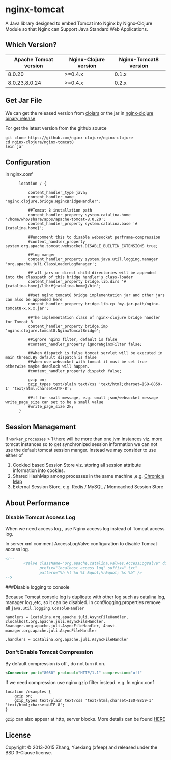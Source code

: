 # nginx-tomcat

A Java library designed to embed Tomcat into Nginx by Nignx-Clojure Module so that Nginx can  Support Java Standard Web Applications.

## Which Version?

Apache Tomcat version | Nginx-Clojure version|Nginx-Tomcat8 version
------------ | -------------|-------------
8.0.20 | >=0.4.x|0.1.x
8.0.23,8.0.24 | >=0.4.x|0.2.x

## Get Jar File

We can get the released version from [clojars](https://clojars.org/nginx-clojure/nginx-tomcat8) or 
the jar in [nginx-clojure binary release](https://sourceforge.net/projects/nginx-clojure/files/) 

For get the latest version from the github source

```shell
git clone https://github.com/nginx-clojure/nginx-clojure
cd nginx-clojure/nginx-tomcat8
lein jar
```
## Configuration

in nginx.conf

```nginx
      location / {
      
          content_handler_type java;
          content_handler_name 'nginx.clojure.bridge.NginxBridgeHandler';
          
          ##Tomcat 8 installation path
          content_handler_property system.catalina.home '/home/who/share/apps/apache-tomcat-8.0.20';
          content_handler_property system.catalina.base '#{catalina.home}';
          
          ##uncomment this to disable websocket perframe-compression
          #content_handler_property system.org.apache.tomcat.websocket.DISABLE_BUILTIN_EXTENSIONS true;
          
          ##log manger
          content_handler_property system.java.util.logging.manager 'org.apache.juli.ClassLoaderLogManager';
          
          ## all jars or direct child directories will be appended into the classpath of this bridge handler's class-loader
          content_handler_property bridge.lib.dirs '#{catalina.home}/lib:#{catalina.home}/bin';
          
          ##set nginx tomcat8 bridge implementation jar and other jars can also be appended here
          content_handler_property bridge.lib.cp 'my-jar-path/nginx-tomcat8-x.x.x.jar';
          
          ##The implementation class of nginx-clojure bridge handler for Tomcat 8
          content_handler_property bridge.imp 'nginx.clojure.tomcat8.NginxTomcatBridge';
          
          ##ignore nginx filter, default is false
          #content_handler_property ignoreNginxFilter false;
          
          ##when dispatch is false tomcat servlet will be executed in main thread.By default dispatch is false
          ##when use websocket with tomcat it must be set true otherwise maybe deadlock will happen.
          #content_handler_property dispatch false;
          
          gzip on;
          gzip_types text/plain text/css 'text/html;charset=ISO-8859-1' 'text/html;charset=UTF-8'; 
          
          ##if for small message, e.g. small json/websocket message write_page_size can set to be a small value
          #write_page_size 2k;
      }
```

## Session Management

If `worker_processes` > 1 there will be more than one jvm instances viz. more tomcat instances so to get synchronized session information we can not use the default tomcat session manger.
Instead we may consider to use either of 
1. Cookied based Session Store  viz. storing all session attribute information into cookies.
1. Shared HashMap among processes in the same machine ,e.g. [Chronicle Map](https://github.com/OpenHFT/Chronicle-Map)
1. External Session Store,  e.g.  Redis / MySQL / Memcached Session Store


## About Performance

### Disable Tomcat Access Log

When we need access log , use Nginx access log instead of Tomcat access log.

In server.xml comment AccessLogValve configuration to disable Tomcat access log.

```xml
<!--
        <Valve className="org.apache.catalina.valves.AccessLogValve" directory="logs"
               prefix="localhost_access_log" suffix=".txt"
               pattern="%h %l %u %t &quot;%r&quot; %s %b" />
-->
```

###Disable logging to console

Because Tomcat console log is duplicate with other log such as catalina log, manager log ,etc, so it can be disabled.
In conf/logging.properties remove all `java.util.logging.ConsoleHandler`

```shell
handlers = 1catalina.org.apache.juli.AsyncFileHandler, 2localhost.org.apache.juli.AsyncFileHandler, 3manager.org.apache.juli.AsyncFileHandler, 4host-manager.org.apache.juli.AsyncFileHandler

.handlers = 1catalina.org.apache.juli.AsyncFileHandler
```

### Don't Enable Tomcat Compression

By default compression is off , do not turn it on.

```xml
<Connector port="8080" protocol="HTTP/1.1" compression="off"
```
If we need compression use nginx gzip filter instead. e.g. In nginx.conf

```nginx
location /examples {
    gzip on;
    gzip_types text/plain text/css 'text/html;charset=ISO-8859-1' 'text/html;charset=UTF-8'; 
}
```
`gzip` can also appear at http, server blocks. More details can be found [HERE](http://nginx.org/en/docs/http/ngx_http_gzip_module.html)

## License

Copyright © 2013-2015 Zhang, Yuexiang (xfeep) and released under the BSD 3-Clause license.
